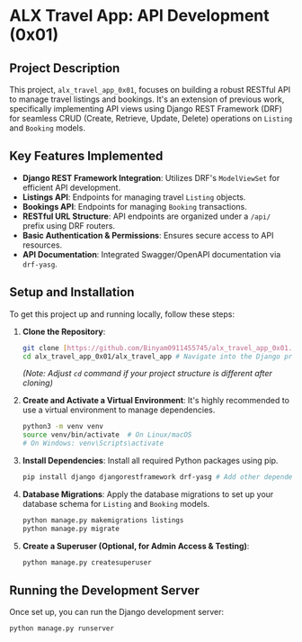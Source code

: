 # ALX Travel App: API Development (0x01)

## Project Description
This project, `alx_travel_app_0x01`, focuses on building a robust RESTful API to manage travel listings and bookings. It's an extension of previous work, specifically implementing API views using Django REST Framework (DRF) for seamless CRUD (Create, Retrieve, Update, Delete) operations on `Listing` and `Booking` models.

## Key Features Implemented
-   **Django REST Framework Integration**: Utilizes DRF's `ModelViewSet` for efficient API development.
-   **Listings API**: Endpoints for managing travel `Listing` objects.
-   **Bookings API**: Endpoints for managing `Booking` transactions.
-   **RESTful URL Structure**: API endpoints are organized under a `/api/` prefix using DRF routers.
-   **Basic Authentication & Permissions**: Ensures secure access to API resources.
-   **API Documentation**: Integrated Swagger/OpenAPI documentation via `drf-yasg`.

## Setup and Installation

To get this project up and running locally, follow these steps:

1.  **Clone the Repository**:
    ```bash
    git clone [https://github.com/Binyam0911455745/alx_travel_app_0x01.git](https://github.com/Binyam0911455745/alx_travel_app_0x01.git)
    cd alx_travel_app_0x01/alx_travel_app # Navigate into the Django project root
    ```
    *(Note: Adjust `cd` command if your project structure is different after cloning)*

2.  **Create and Activate a Virtual Environment**:
    It's highly recommended to use a virtual environment to manage dependencies.
    ```bash
    python3 -m venv venv
    source venv/bin/activate  # On Linux/macOS
    # On Windows: venv\Scripts\activate
    ```

3.  **Install Dependencies**:
    Install all required Python packages using pip.
    ```bash
    pip install django djangorestframework drf-yasg # Add other dependencies if you have them
    ```

4.  **Database Migrations**:
    Apply the database migrations to set up your database schema for `Listing` and `Booking` models.
    ```bash
    python manage.py makemigrations listings
    python manage.py migrate
    ```

5.  **Create a Superuser (Optional, for Admin Access & Testing)**:
    ```bash
    python manage.py createsuperuser
    ```

## Running the Development Server

Once set up, you can run the Django development server:

```bash
python manage.py runserver
